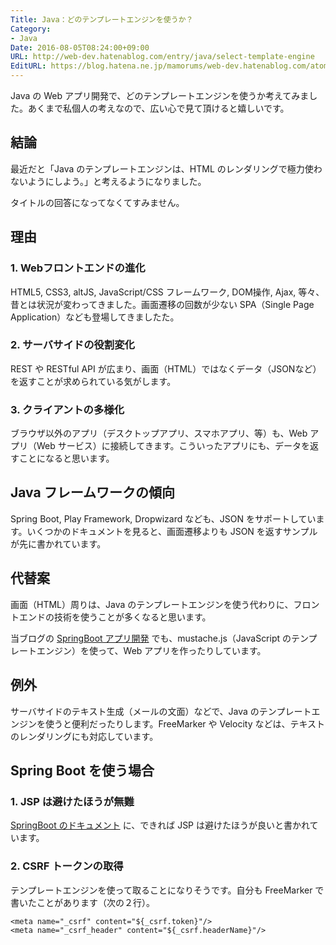 ```yaml
---
Title: Java：どのテンプレートエンジンを使うか？
Category:
- Java
Date: 2016-08-05T08:24:00+09:00
URL: http://web-dev.hatenablog.com/entry/java/select-template-engine
EditURL: https://blog.hatena.ne.jp/mamorums/web-dev.hatenablog.com/atom/entry/10328749687179116435
---
```


Java の Web アプリ開発で、どのテンプレートエンジンを使うか考えてみました。あくまで私個人の考えなので、広い心で見て頂けると嬉しいです。


## 結論
最近だと「Java のテンプレートエンジンは、HTML のレンダリングで極力使わないようにしよう。」と考えるようになりました。

タイトルの回答になってなくてすみません。


## 理由
### 1. Webフロントエンドの進化
HTML5, CSS3, altJS, JavaScript/CSS フレームワーク, DOM操作, Ajax, 等々、昔とは状況が変わってきました。画面遷移の回数が少ない SPA（Single Page Application）なども登場してきましたた。

### 2. サーバサイドの役割変化
REST や RESTful API が広まり、画面（HTML）ではなくデータ（JSONなど）を返すことが求められている気がします。

### 3. クライアントの多様化
ブラウザ以外のアプリ（デスクトップアプリ、スマホアプリ、等）も、Web アプリ（Web サービス）に接続してきます。こういったアプリにも、データを返すことになると思います。

## Java フレームワークの傾向
Spring Boot, Play Framework, Dropwizard なども、JSON をサポートしています。いくつかのドキュメントを見ると、画面遷移よりも JSON を返すサンプルが先に書かれています。


## 代替案
画面（HTML）周りは、Java のテンプレートエンジンを使う代わりに、フロントエンドの技術を使うことが多くなると思います。

当ブログの [SpringBoot アプリ開発](/entry/spring-boot/dev-web-app/table-of-contents) でも、mustache.js（JavaScript のテンプレートエンジン）を使って、Web アプリを作ったりしています。


## 例外
サーバサイドのテキスト生成（メールの文面）などで、Java のテンプレートエンジンを使うと便利だったりします。FreeMarker や Velocity などは、テキストのレンダリングにも対応しています。


## Spring Boot を使う場合
### 1. JSP は避けたほうが無難
[SpringBoot のドキュメント](http://docs.spring.io/spring-boot/docs/current/reference/htmlsingle/#boot-features-spring-mvc-template-engines) に、できれば JSP は避けたほうが良いと書かれています。

### 2. CSRF トークンの取得
テンプレートエンジンを使って取ることになりそうです。自分も FreeMarker で書いたことがあります（次の２行）。

```txt
<meta name="_csrf" content="${_csrf.token}"/>
<meta name="_csrf_header" content="${_csrf.headerName}"/>
```
